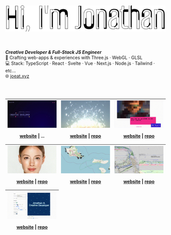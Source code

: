 # <img src='./src/header.svg' alt="Hi, I'm Jonathan">

<br>

**_Creative Developer & Full-Stack JS Engineer_**\
🎨 Crafting web-apps & experiences with Three.js · WebGL · GLSL\
💻 Stack: TypeScript · React · Svelte · Vue · Next.js · Node.js · Tailwind · etc...\
🌐 [joeat.xyz](https://joeat.xyz)

<br>
<br>

<!-- OG_START -->
<table>
<thead>
		<tr><th>
<a href="https://joeat.xyz" target="_blank" aria-label="joeat.xyz">
		<img src="./static/7d3b7a129dc8ab535afb6021732e1b2.gif" alt="joeat.xyz" width="100%" height="auto" />
	</a>
	
<a href="https://joeat.xyz" aria-label="joeat.xyz website" target="_blank">website</a> | ...
</th><th>
<a href="https://jonathan-j8.github.io/sketch-sunlines/" target="_blank" aria-label="Sunlines">
		<img src="./static/ac09f514783a2257bbdfb60b1d74f65.gif" alt="Sunlines" width="100%" height="auto" />
	</a>
	
<a href="https://jonathan-j8.github.io/sketch-sunlines/" aria-label="Sunlines website" target="_blank">website</a> | <a href="https://github.com/jonathan-j8/sketch-sunlines" aria-label="Sunlines repository" target="_blank">repo</a>
</th><th>
<a href="https://jonathan-j8.github.io/ilico.org/" target="_blank" aria-label="ilico">
		<img src="./static/7b3e3053645a5254ddfd8402876b2cd.gif" alt="ilico" width="100%" height="auto" />
	</a>
	
<a href="https://jonathan-j8.github.io/ilico.org/" aria-label="ilico website" target="_blank">website</a> | <a href="https://github.com/jonathan-j8/ilico.org" aria-label="ilico repository" target="_blank">repo</a>
</th></tr><tr><th>
<a href="https://jonathan-j8.github.io/optical-flow/" target="_blank" aria-label="Optical flow">
		<img src="./static/49f6a6e5c725fa3a1e492c8d1635eb1-scaled.gif" alt="Optical flow" width="100%" height="auto" />
	</a>
	
<a href="https://jonathan-j8.github.io/optical-flow/" aria-label="Optical flow website" target="_blank">website</a> | <a href="https://github.com/Jonathan-J8/optical-flow.git" aria-label="Optical flow repository" target="_blank">repo</a>
</th><th>
<a href="https://jonathan-j8.github.io/windforlife/" target="_blank" aria-label="Windforlife">
		<img src="./static/e32572a8969ed8165ea31dfa56fca2a.gif" alt="Windforlife" width="100%" height="auto" />
	</a>
	
<a href="https://jonathan-j8.github.io/windforlife/" aria-label="Windforlife website" target="_blank">website</a> | <a href="https://github.com/jonathan-j8/windforlife" aria-label="Windforlife repository" target="_blank">repo</a>
</th><th>
<a href="https://jonathan-j8.github.io/threejs-svg-parser/" target="_blank" aria-label="SVG parser">
		<img src="./static/b1904b62ea3d7e4acc1414c7d613ecf-scaled.png" alt="SVG parser" width="100%" height="auto" />
	</a>
	
<a href="https://jonathan-j8.github.io/threejs-svg-parser/" aria-label="SVG parser website" target="_blank">website</a> | <a href="https://github.com/jonathan-j8/threejs-svg-parser" aria-label="SVG parser repository" target="_blank">repo</a>
</th></tr><tr><th>
<a href="https://jonathan-j8.github.io/play-creative/" target="_blank" aria-label="Play creative">
		<img src="./static/087130eba4cfa6b7f3c490955dee920.gif" alt="Play creative" width="100%" height="auto" />
	</a>
	
<a href="https://jonathan-j8.github.io/play-creative/" aria-label="Play creative website" target="_blank">website</a> | <a href="https://github.com/jonathan-j8/play-creative" aria-label="Play creative repository" target="_blank">repo</a>
</th></tr>
</thead>
</table>
<!-- OG_END -->
